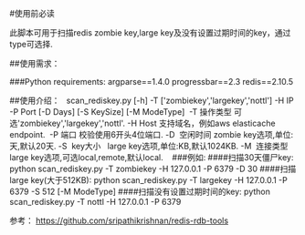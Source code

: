 #使用前必读

此脚本可用于扫描redis zombie key,large key及没有设置过期时间的key，通过type可选择.


##使用需求：

###Python requirements:
  argparse==1.4.0
  progressbar==2.3
  redis==2.10.5


##使用介绍：
  
  scan_rediskey.py [-h] -T ['zombiekey','largekey','nottl'] -H IP -P Port [-D Days] [-S KeySize] [-M ModeType]
  -T  操作类型   可选'zombiekey','largekey','nottl'.
  -H  Host      支持域名，例如aws elasticache endpoint.
  -P  端口      校验使用6开头4位端口.
  -D  空闲时间  zombie key选项,单位:天,默认20天.
  -S  key大小   large key选项,单位:KB,默认1024KB.
  -M  连接类型  large key选项,可选local,remote,默认local.
  
  ###例如:
  ####扫描30天僵尸key:
    python scan_rediskey.py -T zombiekey -H 127.0.0.1 -P 6379 -D 30
  ####扫描large key(大于512KB):
    python scan_rediskey.py -T largekey -H 127.0.0.1 -P 6379 -S 512 [-M ModeType]
  ####扫描没有设置过期时间的key:
    python scan_rediskey.py -T nottl -H 127.0.0.1 -P 6379



参考：
  https://github.com/sripathikrishnan/redis-rdb-tools
